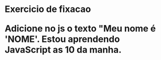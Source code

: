 <h1> Exercicio de fixacao

Adicione no js o texto "Meu nome é 'NOME'. Estou aprendendo JavaScript as 10 da manha.
